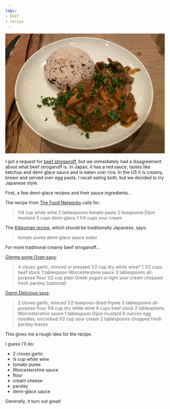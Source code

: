 ```yaml
---
tags:
- beef
- recipe
---
```

![Beef Stroganoff](/images/beef-stroganoff.jpeg)

I got a request for [beef stroganoff](https://en.wikipedia.org/wiki/Beef_Stroganoff), but we immediately had a disagreement about what beef stroganoff is. In Japan, it has a red sauce, tastes like ketchup and demi glace sauce and is eaten over rice. In the US it is creamy, brown and served over egg pasta. I recall eating both, but we decided to try Japanese style.

First, a few demi-glace recipes and their sauce ingredients...

The recipe from [The Food Networks](https://www.foodnetwork.com/recipes/beef-stroganoff-recipe3-1941593) calls for:

> 1/4 cup white wine
> 2 tablespoons tomato paste
> 2 teaspoons Dijon mustard
> 3 cups demi-glace
> 1 1/4 cups sour cream

The [Kikkoman recipe](https://www.kikkoman.com/en/cookbook/search/recipe/00000115/index.html), which should be traditionally Japanese, says:

>  tomato puree	
>  demi-glace sauce	
>  water

For more traditional creamy beef stroganoff...

[Gimme some Oven says](https://www.gimmesomeoven.com/easy-beef-stroganoff-recipe/):

> 4 cloves garlic, minced or pressed
> 1/2 cup dry white wine*
> 1 1/2 cups beef stock
> 1 tablespoon Worcestershire sauce
> 3 tablespoons all-purpose flour
> 1/2 cup plain Greek yogurt or light sour cream
> chopped fresh parsley (optional)

[Damn Delicious says](https://damndelicious.net/2019/04/08/one-pot-beef-stroganoff/):

> 2 cloves garlic, minced
> 1/2 teaspoon dried thyme
> 3 tablespoons all-purpose flour
> 1/4 cup dry white wine
> 4 cups beef stock
> 2 tablespoons Worcestershire sauce
> 1 tablespoon Dijon mustard
> 8 ounces egg noodles, uncooked
> 1/2 cup sour cream
> 2 tablespoons chopped fresh parsley leaves

This gives me a rough idea for the recipe.

I guess I'll do:

- 2 cloves garlic
- ¼ cup white wine
- tomato puree
- Worcestershire sauce
- flour
- cream cheese
- parsley
- demi-glace sauce

Generally, it turn out great!